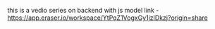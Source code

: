 this is a vedio series on backend with js
model link  -  https://app.eraser.io/workspace/YtPqZ1VogxGy1jzIDkzj?origin=share